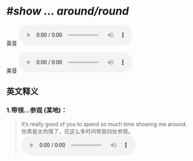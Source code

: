 # ***\#show ... around/round*** 
英音
<audio src="./media/show ... around1_AAC.aac" controls="controls"></audio>

美音
<audio src="./media/show ... around2_AAC.aac" controls="controls"></audio>



  

英文释义
---
### 1.**带领…参观 (某地)：**  

 > It’s really good of you to spend so much time showing me around.  
 > 你真是太热情了，花这么多时间带我四处参观。    
<audio src="./media/show-19.aac" controls="controls"></audio>


